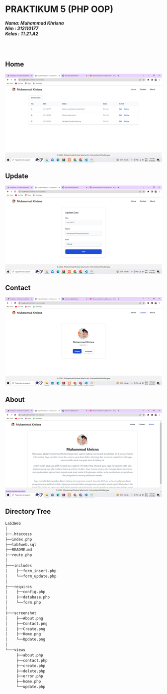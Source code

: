 # PRAKTIKUM 5 (PHP OOP)

**_Nama: Muhammad Khrisna_** <br/>
**_Nim : 312110177_** <br/>
**_Kelas : TI.21.A2_** <br/>

<br/><br/>

## **Home**
<img src="Home.png">

<br/>

## **Update**
<img src="Update.png">

<br/>

## **Contact**
<img src="Contact.png">

<br/>

## **About**
<img src="About.png">

<br/>


## **Directory Tree**
```bash
Lab3Web
│   
├──.htaccess
├──index.php
├──lab5web.sql
├──README.md
├──route.php
│   
├───includes
│    ├──form_insert.php
│    └──form_update.php
│       
├───requires
│    ├──config.php
│    ├──database.php
│    └──form.php
│       
├───screenshot
│    ├──About.png
│    ├──Contact.png
│    ├──Create.png
│    ├──Home.png
│    └──Update.png
│       
└───views
     ├──about.php
     ├──contact.php
     ├──create.php
     ├──delete.php
     ├──error.php
     ├──home.php
     └──update.php
```
